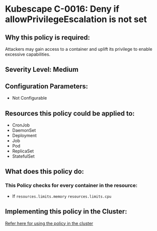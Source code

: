 # Kubescape C-0016: Deny if allowPrivilegeEscalation is not set

## Why this policy is required:
Attackers may gain access to a container and uplift its privilege to enable excessive capabilities.

## Severity Level: Medium

## Configuration Parameters:
* Not Configurable

## Resources this policy could be applied to:
* CronJob
* DaemonSet
* Deployment
* Job
* Pod
* ReplicaSet
* StatefulSet

## What does this policy do:
### This Policy checks for every container in the resource:
* If `resources.limits.memory` `resources.limits.cpu`

## Implementing this policy in the Cluster:
[Refer here for using the policy in the cluster](https://github.com/kubescape/cel-admission-library#using-the-library)